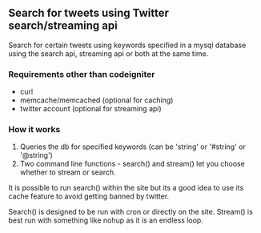 ## Search for tweets using Twitter search/streaming api
Search for certain tweets using keywords specified in a mysql database using the search api, streaming api or both at the same time.
### Requirements other than codeigniter
* curl
* memcache/memcached (optional for caching)
* twitter account (optional for streaming api)

### How it works
1. Queries the db for specified keywords (can be 'string' or '#string' or '@string')
2. Two command line functions - search() and stream() let you choose whether to stream or search.

It is possible to run search() within the site but its a good idea to use its cache feature to avoid getting banned by twitter.

Search() is designed to be run with cron or directly on the site.
Stream() is best run with something like nohup as it is an endless loop.
